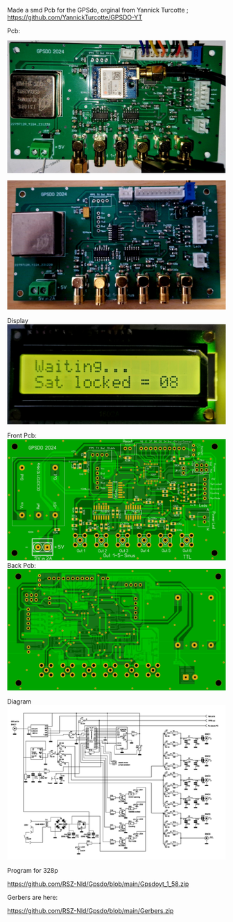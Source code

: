 Made a smd Pcb for the GPSdo, orginal from Yannick Turcotte ; https://github.com/YannickTurcotte/GPSDO-YT

Pcb:

![Photo 2]( https://github.com/RSZ-Nld/Gpsdo/blob/main/Pcb-GPSDO.jpg)


![Photo 3](https://github.com/RSZ-Nld/Gpsdo/blob/main/Pcb-GPSDO-2.jpg)

Display
![Photo 4](https://github.com/RSZ-Nld/Gpsdo/blob/main/Display.jpg)

Front Pcb:
![Photo 3](https://github.com/RSZ-Nld/Gpsdo/blob/main/Front.JPG )
Back Pcb: 
![Photo 6]( https://github.com/RSZ-Nld/Gpsdo/blob/main/Back.JPG)

Diagram 
![Photo 12](https://github.com/RSZ-Nld/Gpsdo/blob/main/Yannick-schema.jpg)

Program for 328p 

https://github.com/RSZ-Nld/Gpsdo/blob/main/Gpsdoyt_1_58.zip




Gerbers are here:


https://github.com/RSZ-Nld/Gpsdo/blob/main/Gerbers.zip


